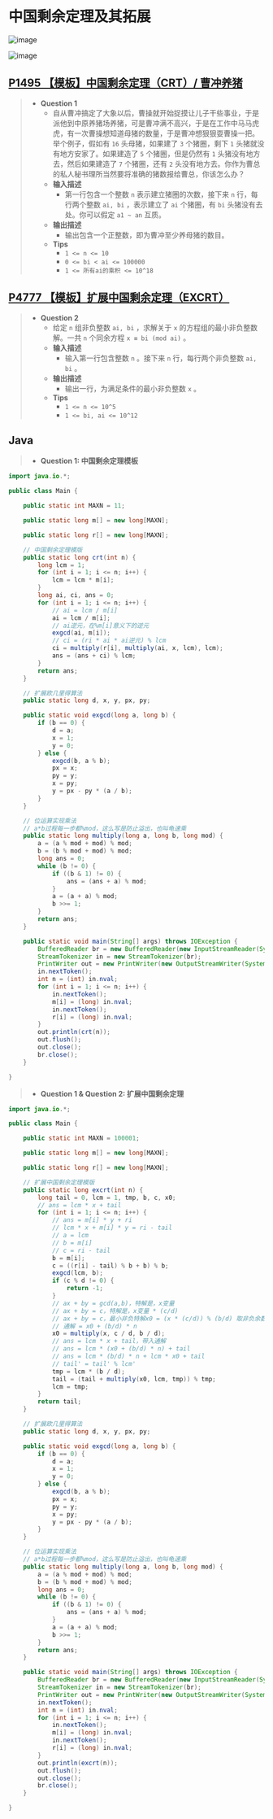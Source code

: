 # 中国剩余定理及其拓展

![image](./images/中国剩余定理.png)

![image](./images/拓展中国剩余定理.png)

## [P1495 【模板】中国剩余定理（CRT）/ 曹冲养猪](https://www.luogu.com.cn/problem/P1495)

> - **Question 1**
>   - 自从曹冲搞定了大象以后，曹操就开始捉摸让儿子干些事业，于是派他到中原养猪场养猪，可是曹冲满不高兴，于是在工作中马马虎虎，有一次曹操想知道母猪的数量，于是曹冲想狠狠耍曹操一把。举个例子，假如有 `16` 头母猪，如果建了 `3` 个猪圈，剩下 `1` 头猪就没有地方安家了。如果建造了 `5` 个猪圈，但是仍然有 `1` 头猪没有地方去，然后如果建造了 `7` 个猪圈，还有 `2` 头没有地方去。你作为曹总的私人秘书理所当然要将准确的猪数报给曹总，你该怎么办？
>   - **输入描述**
>     - 第一行包含一个整数 `n` 表示建立猪圈的次数，接下来 `n` 行，每行两个整数 `ai, bi` ，表示建立了 `ai` 个猪圈，有 `bi` 头猪没有去处。你可以假定 `a1 ~ an` 互质。
>   - **输出描述**
>     - 输出包含一个正整数，即为曹冲至少养母猪的数目。
>   - **Tips**
>     - `1 <= n <= 10`
>     - `0 <= bi < ai <= 100000`
>     - `1 <= 所有ai的乘积 <= 10^18`

## [P4777 【模板】扩展中国剩余定理（EXCRT）](https://www.luogu.com.cn/problem/P4777)

> - **Question 2**
>   - 给定 `n` 组非负整数 `ai, bi` ，求解关于 `x` 的方程组的最小非负整数解。一共 `n` 个同余方程 `x ≡ bi (mod ai)` 。
>   - **输入描述**
>     - 输入第一行包含整数 `n` 。接下来 `n` 行，每行两个非负整数 `ai, bi` 。
>   - **输出描述**
>     - 输出一行，为满足条件的最小非负整数 `x` 。
>   - **Tips**
>     - `1 <= n <= 10^5`
>     - `1 <= bi, ai <= 10^12`

## Java

> - **Question 1: 中国剩余定理模板**

```java
import java.io.*;

public class Main {

    public static int MAXN = 11;

    public static long m[] = new long[MAXN];

    public static long r[] = new long[MAXN];

    // 中国剩余定理模版
    public static long crt(int n) {
        long lcm = 1;
        for (int i = 1; i <= n; i++) {
            lcm = lcm * m[i];
        }
        long ai, ci, ans = 0;
        for (int i = 1; i <= n; i++) {
            // ai = lcm / m[i]
            ai = lcm / m[i];
            // ai逆元，在%m[i]意义下的逆元
            exgcd(ai, m[i]);
            // ci = (ri * ai * ai逆元) % lcm
            ci = multiply(r[i], multiply(ai, x, lcm), lcm);
            ans = (ans + ci) % lcm;
        }
        return ans;
    }

    // 扩展欧几里得算法
    public static long d, x, y, px, py;

    public static void exgcd(long a, long b) {
        if (b == 0) {
            d = a;
            x = 1;
            y = 0;
        } else {
            exgcd(b, a % b);
            px = x;
            py = y;
            x = py;
            y = px - py * (a / b);
        }
    }

    // 位运算实现乘法
    // a*b过程每一步都%mod，这么写是防止溢出，也叫龟速乘
    public static long multiply(long a, long b, long mod) {
        a = (a % mod + mod) % mod;
        b = (b % mod + mod) % mod;
        long ans = 0;
        while (b != 0) {
            if ((b & 1) != 0) {
                ans = (ans + a) % mod;
            }
            a = (a + a) % mod;
            b >>= 1;
        }
        return ans;
    }

    public static void main(String[] args) throws IOException {
        BufferedReader br = new BufferedReader(new InputStreamReader(System.in));
        StreamTokenizer in = new StreamTokenizer(br);
        PrintWriter out = new PrintWriter(new OutputStreamWriter(System.out));
        in.nextToken();
        int n = (int) in.nval;
        for (int i = 1; i <= n; i++) {
            in.nextToken();
            m[i] = (long) in.nval;
            in.nextToken();
            r[i] = (long) in.nval;
        }
        out.println(crt(n));
        out.flush();
        out.close();
        br.close();
    }

}
```

> - **Question 1 & Question 2: 扩展中国剩余定理**

```java
import java.io.*;

public class Main {

    public static int MAXN = 100001;

    public static long m[] = new long[MAXN];

    public static long r[] = new long[MAXN];

    // 扩展中国剩余定理模版
    public static long excrt(int n) {
        long tail = 0, lcm = 1, tmp, b, c, x0;
        // ans = lcm * x + tail
        for (int i = 1; i <= n; i++) {
            // ans = m[i] * y + ri
            // lcm * x + m[i] * y = ri - tail
            // a = lcm
            // b = m[i]
            // c = ri - tail
            b = m[i];
            c = ((r[i] - tail) % b + b) % b;
            exgcd(lcm, b);
            if (c % d != 0) {
                return -1;
            }
            // ax + by = gcd(a,b)，特解是，x变量
            // ax + by = c，特解是，x变量 * (c/d)
            // ax + by = c，最小非负特解x0 = (x * (c/d)) % (b/d) 取非负余数
            // 通解 = x0 + (b/d) * n
            x0 = multiply(x, c / d, b / d);
            // ans = lcm * x + tail，带入通解
            // ans = lcm * (x0 + (b/d) * n) + tail
            // ans = lcm * (b/d) * n + lcm * x0 + tail
            // tail' = tail' % lcm'
            tmp = lcm * (b / d);
            tail = (tail + multiply(x0, lcm, tmp)) % tmp;
            lcm = tmp;
        }
        return tail;
    }

    // 扩展欧几里得算法
    public static long d, x, y, px, py;

    public static void exgcd(long a, long b) {
        if (b == 0) {
            d = a;
            x = 1;
            y = 0;
        } else {
            exgcd(b, a % b);
            px = x;
            py = y;
            x = py;
            y = px - py * (a / b);
        }
    }

    // 位运算实现乘法
    // a*b过程每一步都%mod，这么写是防止溢出，也叫龟速乘
    public static long multiply(long a, long b, long mod) {
        a = (a % mod + mod) % mod;
        b = (b % mod + mod) % mod;
        long ans = 0;
        while (b != 0) {
            if ((b & 1) != 0) {
                ans = (ans + a) % mod;
            }
            a = (a + a) % mod;
            b >>= 1;
        }
        return ans;
    }

    public static void main(String[] args) throws IOException {
        BufferedReader br = new BufferedReader(new InputStreamReader(System.in));
        StreamTokenizer in = new StreamTokenizer(br);
        PrintWriter out = new PrintWriter(new OutputStreamWriter(System.out));
        in.nextToken();
        int n = (int) in.nval;
        for (int i = 1; i <= n; i++) {
            in.nextToken();
            m[i] = (long) in.nval;
            in.nextToken();
            r[i] = (long) in.nval;
        }
        out.println(excrt(n));
        out.flush();
        out.close();
        br.close();
    }

}
```
